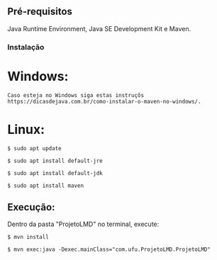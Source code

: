 
## Pré-requisitos

Java Runtime Environment, Java SE Development Kit e Maven.



### Instalação

  # Windows:
    Caso esteja no Windows siga estas instruçõs https://dicasdejava.com.br/como-instalar-o-maven-no-windows/.
    
  # Linux:
```
$ sudo apt update
```
```
$ sudo apt install default-jre
```
```
$ sudo apt install default-jdk
```
```
$ sudo apt install maven
```

## Execução:

Dentro da pasta "ProjetoLMD" no terminal, execute: 
```
$ mvn install
```

```
$ mvn exec:java -Dexec.mainClass="com.ufu.ProjetoLMD.ProjetoLMD"
```
